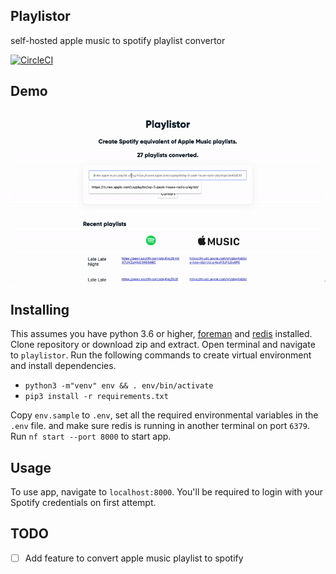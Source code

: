 ## Playlistor
self-hosted apple music to spotify playlist convertor

[![CircleCI](https://circleci.com/gh/akornor/playlistor/tree/master.svg?style=svg)](https://circleci.com/gh/akornor/playlistor/tree/master)

## Demo
![Demo](docs/demo.gif)

## Installing
This assumes you have python 3.6 or higher, [foreman](https://www.npmjs.com/package/foreman) and [redis](https://redis.io/topics/quickstart) installed.
Clone repository or download zip and extract. Open terminal and navigate to `playlistor`. Run the following commands to create virtual environment and install dependencies.

* `python3 -m"venv" env && . env/bin/activate`
* `pip3 install -r requirements.txt`

Copy `env.sample` to `.env`, set all the required environmental variables in the `.env` file. and make sure redis is running in another terminal on port `6379`.
Run `nf start --port 8000` to start app.


## Usage
To use app, navigate to `localhost:8000`. You'll be required to login with your Spotify credentials on first attempt.

## TODO
- [ ] Add feature to convert apple music playlist to spotify
